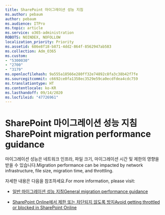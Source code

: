 ```yaml
---
title: SharePoint 마이그레이션 성능 지침
ms.author: pebaum
author: pebaum
ms.audience: ITPro
ms.topic: article
ms.service: o365-administration
ROBOTS: NOINDEX, NOFOLLOW
localization_priority: Priority
ms.assetid: 686e8f18-b871-4dd2-864f-8562947ab583
ms.collection: Adm_O365
ms.custom:
- "5300030"
- "2700"
- "3179"
ms.openlocfilehash: 9a555a18566e280ff32e74892c8fa3c38b42f7fe
ms.sourcegitcommit: c6692ce0fa1358ec3529e59ca0ecdfdea4cdc759
ms.translationtype: HT
ms.contentlocale: ko-KR
ms.lasthandoff: 09/14/2020
ms.locfileid: "47726961"
---
```

# <a name="sharepoint-migration-performance-guidance"></a><span data-ttu-id="fe066-102">SharePoint 마이그레이션 성능 지침</span><span class="sxs-lookup"><span data-stu-id="fe066-102">SharePoint migration performance guidance</span></span>

<span data-ttu-id="fe066-103">마이그레이션 성능은 네트워크 인프라, 파일 크기, 마이그레이션 시간 및 제한의 영향을 받을 수 있습니다.</span><span class="sxs-lookup"><span data-stu-id="fe066-103">Migration performance can be impacted by network infrastructure, file size, migration time, and throttling.</span></span>

<span data-ttu-id="fe066-104">자세한 내용은 다음을 참조하세요.</span><span class="sxs-lookup"><span data-stu-id="fe066-104">For more information, please visit:</span></span>

- [<span data-ttu-id="fe066-105">일반 마이그레이션 성능 지침</span><span class="sxs-lookup"><span data-stu-id="fe066-105">General migration performance guidance</span></span>](https://docs.microsoft.com/sharepointmigration/sharepoint-online-and-onedrive-migration-speed)

- [<span data-ttu-id="fe066-106">SharePoint Online에서 제한 또는 차단되지 않도록 방지</span><span class="sxs-lookup"><span data-stu-id="fe066-106">Avoid getting throttled or blocked in SharePoint Online</span></span>](https://docs.microsoft.com/sharepoint/dev/general-development/how-to-avoid-getting-throttled-or-blocked-in-sharepoint-online)
